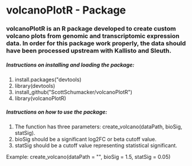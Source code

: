 # volcanoPlotR - Package

### volcanoPlotR is an R package developed to create custom volcano plots from genomic and transcriptomic expression data. In order for this package work properly, the data should have been processed upstream with Kallisto and Sleuth.

##### Instructions on installing and loading the package:
1. install.packages("devtools)
2. library(devtools)
3. install_github("ScottSchumacker/volcanoPlotR")
4. library(volcanoPlotR)

##### Instructions on how to use the package:
1. The function has three parameters: create_volcano(dataPath, bioSig, statSig).
2. bioSig should be a significant log2FC or beta cutoff value.
3. statSig should be a cutoff value representing statistical significant.

Example:
create_volcano(dataPath = "", bioSig = 1.5, statSig = 0.05)
